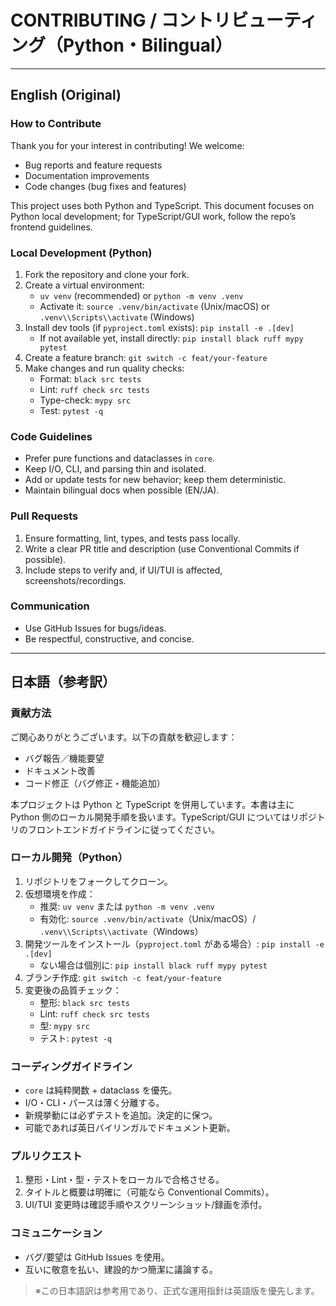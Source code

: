 # CONTRIBUTING / コントリビューティング（Python・Bilingual）

---

## English (Original)

### How to Contribute
Thank you for your interest in contributing! We welcome:
- Bug reports and feature requests
- Documentation improvements
- Code changes (bug fixes and features)

This project uses both Python and TypeScript. This document focuses on Python local development; for TypeScript/GUI work, follow the repo’s frontend guidelines.

### Local Development (Python)
1. Fork the repository and clone your fork.
2. Create a virtual environment:
   - `uv venv` (recommended) or `python -m venv .venv`
   - Activate it: `source .venv/bin/activate` (Unix/macOS) or `.venv\\Scripts\\activate` (Windows)
3. Install dev tools (if `pyproject.toml` exists): `pip install -e .[dev]`
   - If not available yet, install directly: `pip install black ruff mypy pytest`
4. Create a feature branch: `git switch -c feat/your-feature`
5. Make changes and run quality checks:
   - Format: `black src tests`
   - Lint: `ruff check src tests`
   - Type-check: `mypy src`
   - Test: `pytest -q`

### Code Guidelines
- Prefer pure functions and dataclasses in `core`.
- Keep I/O, CLI, and parsing thin and isolated.
- Add or update tests for new behavior; keep them deterministic.
- Maintain bilingual docs when possible (EN/JA).

### Pull Requests
1. Ensure formatting, lint, types, and tests pass locally.
2. Write a clear PR title and description (use Conventional Commits if possible).
3. Include steps to verify and, if UI/TUI is affected, screenshots/recordings.

### Communication
- Use GitHub Issues for bugs/ideas.
- Be respectful, constructive, and concise.

---

## 日本語（参考訳）

### 貢献方法
ご関心ありがとうございます。以下の貢献を歓迎します：
- バグ報告／機能要望
- ドキュメント改善
- コード修正（バグ修正・機能追加）

本プロジェクトは Python と TypeScript を併用しています。本書は主に Python 側のローカル開発手順を扱います。TypeScript/GUI についてはリポジトリのフロントエンドガイドラインに従ってください。

### ローカル開発（Python）
1. リポジトリをフォークしてクローン。
2. 仮想環境を作成：
   - 推奨: `uv venv` または `python -m venv .venv`
   - 有効化: `source .venv/bin/activate`（Unix/macOS）/ `.venv\\Scripts\\activate`（Windows）
3. 開発ツールをインストール（`pyproject.toml` がある場合）: `pip install -e .[dev]`
   - ない場合は個別に: `pip install black ruff mypy pytest`
4. ブランチ作成: `git switch -c feat/your-feature`
5. 変更後の品質チェック：
   - 整形: `black src tests`
   - Lint: `ruff check src tests`
   - 型: `mypy src`
   - テスト: `pytest -q`

### コーディングガイドライン
- `core` は純粋関数 + dataclass を優先。
- I/O・CLI・パースは薄く分離する。
- 新規挙動には必ずテストを追加。決定的に保つ。
- 可能であれば英日バイリンガルでドキュメント更新。

### プルリクエスト
1. 整形・Lint・型・テストをローカルで合格させる。
2. タイトルと概要は明確に（可能なら Conventional Commits）。
3. UI/TUI 変更時は確認手順やスクリーンショット/録画を添付。

### コミュニケーション
- バグ/要望は GitHub Issues を使用。
- 互いに敬意を払い、建設的かつ簡潔に議論する。

> ※この日本語訳は参考用であり、正式な運用指針は英語版を優先します。

